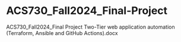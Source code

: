 # ACS730_Fall2024_Final-Project
 ACS730_Fall2024_Final Project Two-Tier web application automation (Terraform, Ansible and GitHub Actions).docx
